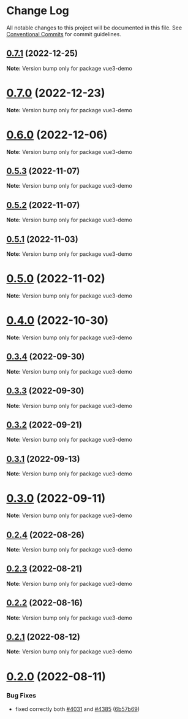 # Change Log

All notable changes to this project will be documented in this file.
See [Conventional Commits](https://conventionalcommits.org) for commit guidelines.

## [0.7.1](https://github.com/matteobruni/tsparticles/compare/vue3-demo@0.7.0...vue3-demo@0.7.1) (2022-12-25)

**Note:** Version bump only for package vue3-demo

# [0.7.0](https://github.com/matteobruni/tsparticles/compare/vue3-demo@0.6.0...vue3-demo@0.7.0) (2022-12-23)

**Note:** Version bump only for package vue3-demo

# [0.6.0](https://github.com/matteobruni/tsparticles/compare/vue3-demo@0.5.3...vue3-demo@0.6.0) (2022-12-06)

**Note:** Version bump only for package vue3-demo

## [0.5.3](https://github.com/matteobruni/tsparticles/compare/vue3-demo@0.5.2...vue3-demo@0.5.3) (2022-11-07)

**Note:** Version bump only for package vue3-demo

## [0.5.2](https://github.com/matteobruni/tsparticles/compare/vue3-demo@0.5.1...vue3-demo@0.5.2) (2022-11-07)

**Note:** Version bump only for package vue3-demo

## [0.5.1](https://github.com/matteobruni/tsparticles/compare/vue3-demo@0.5.0...vue3-demo@0.5.1) (2022-11-03)

**Note:** Version bump only for package vue3-demo

# [0.5.0](https://github.com/matteobruni/tsparticles/compare/vue3-demo@0.4.0...vue3-demo@0.5.0) (2022-11-02)

**Note:** Version bump only for package vue3-demo

# [0.4.0](https://github.com/matteobruni/tsparticles/compare/vue3-demo@0.3.4...vue3-demo@0.4.0) (2022-10-30)

**Note:** Version bump only for package vue3-demo

## [0.3.4](https://github.com/matteobruni/tsparticles/compare/vue3-demo@0.3.3...vue3-demo@0.3.4) (2022-09-30)

**Note:** Version bump only for package vue3-demo

## [0.3.3](https://github.com/matteobruni/tsparticles/compare/vue3-demo@0.3.2...vue3-demo@0.3.3) (2022-09-30)

**Note:** Version bump only for package vue3-demo

## [0.3.2](https://github.com/matteobruni/tsparticles/compare/vue3-demo@0.3.1...vue3-demo@0.3.2) (2022-09-21)

**Note:** Version bump only for package vue3-demo

## [0.3.1](https://github.com/matteobruni/tsparticles/compare/vue3-demo@0.3.0...vue3-demo@0.3.1) (2022-09-13)

**Note:** Version bump only for package vue3-demo

# [0.3.0](https://github.com/matteobruni/tsparticles/compare/vue3-demo@0.2.4...vue3-demo@0.3.0) (2022-09-11)

**Note:** Version bump only for package vue3-demo

## [0.2.4](https://github.com/matteobruni/tsparticles/compare/vue3-demo@0.2.2...vue3-demo@0.2.4) (2022-08-26)

**Note:** Version bump only for package vue3-demo

## [0.2.3](https://github.com/matteobruni/tsparticles/compare/vue3-demo@0.2.2...vue3-demo@0.2.3) (2022-08-21)

**Note:** Version bump only for package vue3-demo

## [0.2.2](https://github.com/matteobruni/tsparticles/compare/vue3-demo@0.2.1...vue3-demo@0.2.2) (2022-08-16)

**Note:** Version bump only for package vue3-demo

## [0.2.1](https://github.com/matteobruni/tsparticles/compare/vue3-demo@0.2.0...vue3-demo@0.2.1) (2022-08-12)

**Note:** Version bump only for package vue3-demo

# [0.2.0](https://github.com/matteobruni/tsparticles/compare/vue3-demo@0.1.4...vue3-demo@0.2.0) (2022-08-11)

### Bug Fixes

-   fixed correctly both [#4031](https://github.com/matteobruni/tsparticles/issues/4031) and [#4385](https://github.com/matteobruni/tsparticles/issues/4385) ([6b57b69](https://github.com/matteobruni/tsparticles/commit/6b57b69585f931478118bd466dcdce9bbc90fa79))
